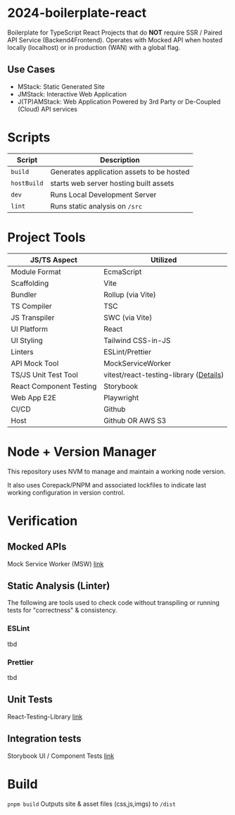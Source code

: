 # 2024-boilerplate-react
Boilerplate for TypeScript React Projects that do **NOT** require SSR / Paired API Service (Backend4Frontend).
Operates with Mocked API when hosted locally (localhost) or in production (WAN) with a global flag.

## Use Cases
- MStack: Static Generated Site 
- JMStack: Interactive Web Application 
- J(TP)AMStack: Web Application Powered by 3rd Party or De-Coupled (Cloud) API services

# Scripts
|Script|Description|
|----|----|
|`build`|Generates application assets to be hosted|
|`hostBuild`|starts web server hosting built assets|
|`dev`|Runs Local Development Server|
|`lint`|Runs static analysis on `/src`|

# Project Tools

| JS/TS Aspect| Utilized |
|----|----|
|Module Format|EcmaScript|
|Scaffolding|Vite|
|Bundler|Rollup (via Vite)|
|TS Compiler|TSC|
|JS Transpiler|SWC (via Vite)|
|UI Platform|React|
|UI Styling|Tailwind CSS-in-JS|
|Linters| ESLint/Prettier|
|API Mock Tool|MockServiceWorker|
|TS/JS Unit Test Tool|vitest/react-testing-library ([Details](#unit-tests))|
|React Component Testing|Storybook|
|Web App E2E|Playwright|
|CI/CD| Github |
|Host| Github OR AWS S3 |

# Node + Version Manager
This repository uses NVM to manage and maintain a working node version.

It also uses Corepack/PNPM and associated lockfiles to indicate last working configuration in version control.

# Verification
## Mocked APIs
Mock Service Worker (MSW) [link]()

## Static Analysis (Linter)
The following are tools used to check code without transpiling or running tests for "correctness" & consistency.

### ESLint 
tbd

### Prettier
tbd

## Unit Tests
React-Testing-Library [link](https://testing-library.com/docs/react-testing-library/intro)

## Integration tests
Storybook UI / Component Tests [link](https://storybook.js.org/docs/6/configure/integration/typescript#default-configuration)

# Build

`pnpm build` Outputs site & asset files (css,js,imgs) to `/dist`
